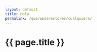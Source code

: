 ```yaml
---
layout: default
title: Hola
permalink: /que/onda/esto/es/cualquiera/
---
```


<h1>{{ page.title }}</h1>
